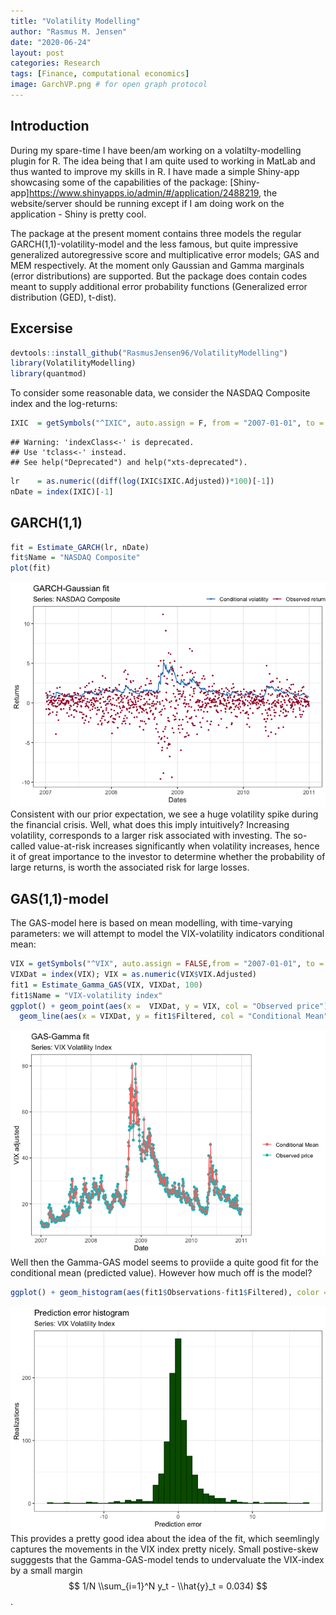```yaml
---
title: "Volatility Modelling"
author: "Rasmus M. Jensen"
date: "2020-06-24"
layout: post
categories: Research
tags: [Finance, computational economics]
image: GarchVP.png # for open graph protocol
---
```


## Introduction

During my spare-time I have been/am working on a volatilty-modelling
plugin for R. The idea being that I am quite used to working in MatLab
and thus wanted to improve my skills in R. I have made a simple
Shiny-app showcasing some of the capabilities of the package:
\[Shiny-app\]<https://www.shinyapps.io/admin/#/application/2488219>, the
website/server should be running except if I am doing work on the
application - Shiny is pretty cool.

The package at the present moment contains three models the regular
GARCH(1,1)-volatility-model and the less famous, but quite impressive
generalized autoregressive score and multiplicative error models; GAS
and MEM respectively. At the moment only Gaussian and Gamma marginals
(error distributions) are supported. But the package does contain codes
meant to supply additional error probability functions (Generalized
error distribution (GED), t-dist).

## Excersise

``` r
devtools::install_github("RasmusJensen96/VolatilityModelling")
library(VolatilityModelling)
library(quantmod)
```

To consider some reasonable data, we consider the NASDAQ Composite index
and the
log-returns:

``` r
IXIC  = getSymbols("^IXIC", auto.assign = F, from = "2007-01-01", to = "2011-01-01")
```

    ## Warning: 'indexClass<-' is deprecated.
    ## Use 'tclass<-' instead.
    ## See help("Deprecated") and help("xts-deprecated").

``` r
lr    = as.numeric((diff(log(IXIC$IXIC.Adjusted))*100)[-1])
nDate = index(IXIC)[-1]
```

## GARCH(1,1)

``` r
fit = Estimate_GARCH(lr, nDate)
fit$Name = "NASDAQ Composite"
plot(fit)
```

![](../assets/img/GARCHVM.png)<!-- -->
Consistent with our prior expectation, we see a huge volatility spike
during the financial crisis. Well, what does this imply intuitively?
Increasing volatility, corresponds to a larger risk associated with
investing. The so-called value-at-risk increases significantly when
volatility increases, hence it of great importance to the investor to
determine whether the probability of large returns, is worth the
associated risk for large losses.

## GAS(1,1)-model

The GAS-model here is based on mean modelling, with time-varying
parameters: we will attempt to model the VIX-volatility indicators
conditional
mean:

``` r
VIX = getSymbols("^VIX", auto.assign = FALSE,from = "2007-01-01", to = "2011-01-01")
VIXDat = index(VIX); VIX = as.numeric(VIX$VIX.Adjusted)
fit1 = Estimate_Gamma_GAS(VIX, VIXDat, 100)
fit1$Name = "VIX-volatility index"
ggplot() + geom_point(aes(x =  VIXDat, y = VIX, col = "Observed price")) +
  geom_line(aes(x = VIXDat, y = fit1$Filtered, col = "Conditional Mean")) + labs(x = "Date", title = "GAS-Gamma fit", subtitle = "Series: VIX Volatility Index", y = "VIX adjusted", col = " ") + theme_bw()
```

![](../assets/img/GASVM.png)<!-- -->
Well then the Gamma-GAS model seems to proviide a quite good fit for the
conditional mean (predicted value). However how much off is the
model?

``` r
ggplot() + geom_histogram(aes(fit1$Observations-fit1$Filtered), color = rgb(0,0.25,0), fill = rgb(0,0.35,0), binwidth = 0.75) + labs(x = "Prediction error", y = "Realizations", title = "Prediction error histogram", subtitle = "Series: VIX Volatility Index") + theme_bw()
```

![](../assets/img/HistVM.png)<!-- -->
This provides a pretty good idea about the idea of the fit, which
seemlingly captures the movements in the VIX index pretty nicely. Small
postive-skew sugggests that the Gamma-GAS-model tends to undervaluate
the VIX-index by a small margin
$$ 1/N \\sum_{i=1}^N y_t - \\hat{y}_t = 0.034) $$.
